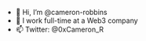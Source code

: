 - 👋 Hi, I’m @cameron-robbins
- 👀 I work full-time at a Web3 company 
- 📫 Twitter: @0xCameron_R

<!---
cameron-robbins/cameron-robbins is a ✨ special ✨ repository because its `README.md` (this file) appears on your GitHub profile.
You can click the Preview link to take a look at your changes.
--->
